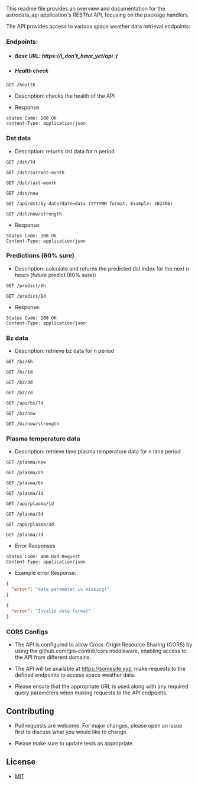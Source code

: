 This readme file provides an overview and documentation for the astrodata_api application's RESTful API, focusing on the package handlers.

The API provides access to various space weather data retrieval endpoints:

### Endpoints:

- ##### Base URL: https://i_don't_have_yet/api :(

- ##### Health check

```http
GET /health
```
- Description: checks the health of the API

- Response:

```http
status Code: 200 OK
content-Type: application/json
```

### Dst data

- Description: returns dst data for n period

```http
GET /dst/7d
```

```http
GET /dst/current-month
```

```http
GET /dst/last-month
```

```http
GET /dst/now
```

```http
GET /api/dst/by-date?date=data (YYYYMM format, Example: 202306)
```

```http
GET /dst/now/strength
```

- Response:
```http
Status Code: 200 OK
Content-Type: application/json
```

### Predictions (60% sure)

- Description: calculate and returns the predicted dst index for the next n hours (future predict (60% sure))

```http
GET /predict/6h
```

```http
GET /predict/1d
```

- Response:

```http
Status Code: 200 OK
Content-Type: application/json
```

### Bz data

- Description: retrieve bz data for n period

```http
GET /bz/6h
```

```http
GET /bz/1d
```

```http
GET /bz/3d
```

```http
GET /bz/7d
```

```http
GET /api/bz/7d
```

```http
GET /bz/now
```

```http
GET /bz/now/strength
```

### Plasma temperature data

- Description: retrieve time plasma temperature data for n time period

```http
GET /plasma/now
```

```http
GET /plasma/2h
```

```http
GET /plasma/6h
```

```http
GET /plasma/1d
```

```http
GET /api/plasma/1d
```

```http
GET /plasma/3d
```

```http
GET /api/plasma/3d
```

```http
GET /plasma/7d
```

- Error Responses

```http
Status Code: 400 Bad Request
Content-Type: application/json
```

- Example error Response:

```json
{
  "error": "date parameter is missing!"
}
```

```json
{
  "error": "Invalid date format"
}
```

### CORS Configs

- The API is configured to allow Cross-Origin Resource Sharing (CORS) by using the github.com/gin-contrib/cors middleware, enabling access to the API from different domains.

- The API will be available at https://somesite.xyz, make requests to the defined endpoints to access space weather data.

- Please ensure that the appropriate URL is used along with any required query parameters when making requests to the API endpoints.

## Contributing

- Pull requests are welcome. For major changes, please open an issue first
to discuss what you would like to change.

- Please make sure to update tests as appropriate.

## License

- [MIT](./LICENSE)
